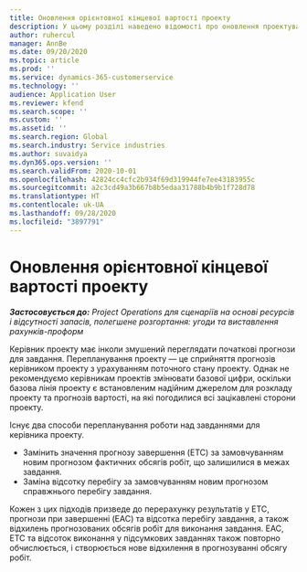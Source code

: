 ```yaml
---
title: Оновлення орієнтовної кінцевої вартості проекту
description: У цьому розділі наведено відомості про оновлення проектування обсягів робіт для проекту.
author: ruhercul
manager: AnnBe
ms.date: 09/20/2020
ms.topic: article
ms.prod: ''
ms.service: dynamics-365-customerservice
ms.technology: ''
audience: Application User
ms.reviewer: kfend
ms.search.scope: ''
ms.custom: ''
ms.assetid: ''
ms.search.region: Global
ms.search.industry: Service industries
ms.author: suvaidya
ms.dyn365.ops.version: ''
ms.search.validFrom: 2020-10-01
ms.openlocfilehash: 42824cc4cfc2b934f69d319944fe7ee43183955c
ms.sourcegitcommit: a2c3cd49a3b667b8b5edaa31788b4b9b1f728d78
ms.translationtype: HT
ms.contentlocale: uk-UA
ms.lasthandoff: 09/28/2020
ms.locfileid: "3897791"
---
```

# <a name="update-estimate-at-completion"></a>Оновлення орієнтовної кінцевої вартості проекту

_**Застосовується до:** Project Operations для сценаріїв на основі ресурсів і відсутності запасів, полегшене розгортання: угоди та виставлення рахунків-проформ_

Керівник проекту має інколи змушений переглядати початкові прогнози для завдання. Перепланування проекту — це сприйняття прогнозів керівником проекту з урахуванням поточного стану проекту. Однак не рекомендуємо керівникам проектів змінювати базової цифри, оскільки базова лінія проекту є встановленим надійним джерелом для розкладу проекту та прогнозів вартості, на які погодилися всі зацікавлені сторони проекту.

Існує два способи перепланування роботи над завданнями для керівника проекту.

- Замінить значення прогнозу завершення (ETC) за замовчуванням новим прогнозом фактичних обсягів робіт, що залишилися в межах завдання. 
- Заміна відсотку перебігу за замовчуванням новим прогнозом справжнього перебігу завдання.

Кожен з цих підходів призведе до перерахунку результатів у ETC, прогнози при завершенні (EAC) та відсотка перебігу завдання, а також відхилень прогнозованих обсягів робіт для виконання завдання. EAC, ETC та відсоток виконання у підсумкових завданнях також повторно обчислюється, і створюється нове відхилення в прогнозуванні обсягу робіт.
